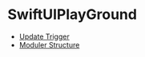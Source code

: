# SwiftUIPlayGround

- [Update Trigger](https://github.com/narumichi0710/SwiftUIPlayGround/tree/main/SwiftUIPlayGround/UpdateControl)
- [Moduler Structure](https://github.com/narumichi0710/SwiftUIPlayGround/tree/main/SwiftUIPlayGround/ModulerStructure)
